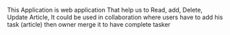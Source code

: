 This Application is web application That help us to Read, add, Delete, Update Article, It could be used in collaboration where users have to add his task (article) then owner merge it to have complete tasker
